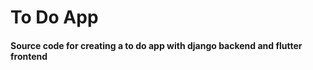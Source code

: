 <h1>To Do App</h1>
<h4>Source code for creating a to do app with django backend and flutter frontend</h4>
